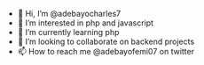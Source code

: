 - 👋 Hi, I’m @adebayocharles7
- 👀 I’m interested in php and javascript
- 🌱 I’m currently learning php
- 💞️ I’m looking to collaborate on backend projects
- 📫 How to reach me @adebayofemi07 on twitter

<!---
adebayocharles7/adebayocharles7 is a ✨ special ✨ repository because its `README.md` (this file) appears on your GitHub profile.
You can click the Preview link to take a look at your changes.
--->

